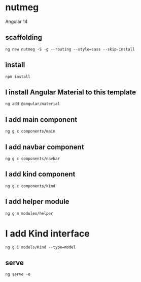 # nutmeg

Angular 14

## scaffolding

```shell
ng new nutmeg -S -g --routing --style=sass --skip-install
```

## install

```shell
npm install
```

## I install Angular Material to this template

```shell
ng add @angular/material
```

## I add main component

```shell
ng g c components/main
```

## I add navbar component

```shell
ng g c components/navbar
```

## I add kind component

```shell
ng g c components/kind
```

## I add helper module

```shell
ng g m modules/helper
```

# I add Kind interface

```shell
ng g i models/Kind --type=model
```

## serve

```shell
ng serve -o
```
